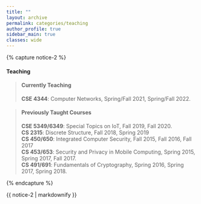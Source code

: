 ```yaml
---
title: ""
layout: archive
permalink: categories/teaching
author_profile: true
sidebar_main: true
classes: wide
---
```

{% capture notice-2 %}
#### Teaching <br>
> #### Currently Teaching
> **CSE 4344**: Computer Networks, Spring/Fall 2021, Spring/Fall 2022.<br>

> #### Previously Taught Courses
> **CSE 5349/6349**: Special Topics on IoT, Fall 2019, Fall 2020.<br>
> **CS 2315**: Discrete Structure, Fall 2018, Spring 2019<br>
> **CS 450/650**: Integrated Computer Security, Fall 2015, Fall 2016, Fall 2017<br>
> **CS 453/653**: Security and Privacy in Mobile Computing, Spring 2015, Spring 2017, Fall 2017.<br>
> **CS 491/691**: Fundamentals of Cryptography, Spring 2016, Spring 2017, Spring 2018.<br>

{% endcapture %}
<div class="archive__teaching">
  {{ notice-2 | markdownify }}
</div>